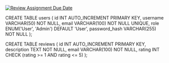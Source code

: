 [![Review Assignment Due Date](https://classroom.github.com/assets/deadline-readme-button-22041afd0340ce965d47ae6ef1cefeee28c7c493a6346c4f15d667ab976d596c.svg)](https://classroom.github.com/a/ZXimSQGf)

CREATE TABLE users (
    id INT AUTO_INCREMENT PRIMARY KEY,
    username VARCHAR(50) NOT NULL,
    email VARCHAR(100) NOT NULL UNIQUE,
    role ENUM('User', 'Admin') DEFAULT 'User',
    password_hash VARCHAR(255) NOT NULL
);

CREATE TABLE reviews (
    id INT AUTO_INCREMENT PRIMARY KEY,
    description TEXT NOT NULL,
    email VARCHAR(100) NOT NULL,
    rating INT CHECK (rating >= 1 AND rating <= 5)
);